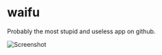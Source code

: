 # waifu
Probably the most stupid and useless app on github.


![Screenshot](https://pic.r33.space/uploads/big/1e90d8cac5bdad8ac83b7e47cdeaf5b9.png)